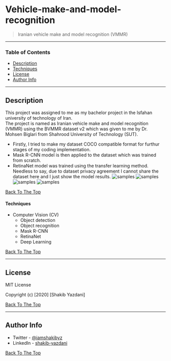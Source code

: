 # Vehicle-make-and-model-recognition

> Iranian vehicle make and model recognition (VMMR)

---

### Table of Contents

- [Description](#description)
- [Techniques](#techniques)
- [License](#license)
- [Author Info](#author-info)

---

## Description

This project was assigned to me as my bachelor project in the Isfahan university of technology of Iran. <br>
The project is named as Iranian vehicle make and model recognition (VMMR) using the BVMMR dataset v2 which was given to me by Dr. Mohsen Biglari from Shahrood University of Technology (SUT).<br>
- Firstly, I tried to make my dataset COCO compatible format for furthur stages of my coding implementation. <br>
- Mask R-CNN model is then applied to the dataset which was trained from scratch.<br>
- RetinaNet model was trained using the transfer learning method.<br>
Needless to say, due to dataset privacy agreement I cannot share the dataset here and I just show the model results. 
![samples](https://github.com/shakibyzn/Iranian-vehicle-make-and-model-recognition/tree/master/Images/peugeot_zamyad.png)
![samples](https://github.com/shakibyzn/Iranian-vehicle-make-and-model-recognition/tree/master/Images/peykan-peugeot.png)
![samples](https://github.com/shakibyzn/Iranian-vehicle-make-and-model-recognition/tree/master/Images/pride-peugeot.png)
![samples](https://github.com/shakibyzn/Iranian-vehicle-make-and-model-recognition/tree/master/Images/samand-peugeot.png)

[Back To The Top](#Vehicle-make-and-model-recognition)

#### Techniques

- Computer Vision (CV)
	- Object detection
	- Object recognition
	- Mask R-CNN
	- RetinaNet
	- Deep Learning

[Back To The Top](#Vehicle-make-and-model-recognition)

---

## License

MIT License

Copyright (c) [2020] [Shakib Yazdani]


[Back To The Top](#Vehicle-make-and-model-recognition)

---

## Author Info

- Twitter - [@iamshakibyz](https://twitter.com/iamshakibyz)
- LinkedIn - [shakib-yazdani](https://www.linkedin.com/in/shakib-yazdani)

[Back To The Top](#Vehicle-make-and-model-recognition)

